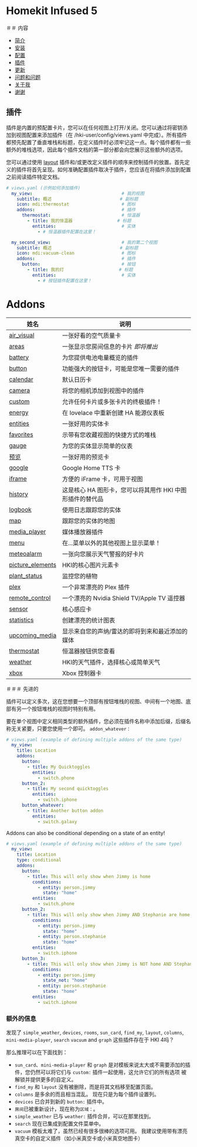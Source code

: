 # Homekit Infused 5

＃＃ 内容
- [简介](index.md)
- [安装](installation.md)
- [配置](configuration.md)
- [插件](addons.md)
- [更新](updates.md)
- [问题和问题](issues.md)
- [关于我](about.md)
- [谢谢](thanks.md)

## 插件
插件是内置的预配置卡片，您可以在任何视图上打开/关闭。您可以通过将密钥添加到视图配置来添加插件（在 /hki-user/config/views.yaml 中完成）。所有插件都预先配置了垂直堆栈和标题，在定义插件时必须牢记这一点。每个插件都有一些额外的堆栈选项，因此每个插件文档的第一部分都会向您展示这些额外的选项。

您可以通过使用 [layout](addons/layout.md) 插件和/或更改定义插件的顺序来控制插件的放置。首先定义的插件将首先呈现。如何准确配置插件取决于插件，您应该在将插件添加到配置之前阅读插件特定文档。

```yaml
# views.yaml (示例如何添加插件)
  my_view:                                  # 我的视图
    subtitle: 概述                          # 副标题
    icon: mdi:thermostat                    # 图标
    addons:                                 # 插件
      thermostat:                           # 恒温器
        - title: 我的恒温器                 # 标题
          entities:                         # 实体
            - # 恒温器插件配置在这里！

  my_second_view:                           # 我的第二个视图
    subtitle: 概述                          # 副标题
    icon: mdi:vacuum-clean                  # 图标
    addons:                                 # 插件
      button:                               # 按钮
        - title: 我的灯                     # 标题
          entities:                         # 实体
            - # 按钮插件配置在这里！
```
# Addons

| 姓名 | 说明 |
|--------------------------|-------------------------------------------------------------------------------------------------------------------------------------------------------------------------------------------------------------------------|
| [air_visual](addons/air-visual.md) | 一张好看的空气质量卡 |
| [areas](addons/areas.md) | 一张显示您房间信息的卡片 *即将推出* |
| [battery](addons/battery.md) | 为您提供电池电量概览的插件 |
| [button](addons/button.md) | 功能强大的按钮卡，可能是您唯一需要的插件 |
| [calendar](addons/calendar.md) | 默认日历卡 |
| [camera](addons/camera.md) | 将您的相机添加到视图中的插件 |
| [custom](addons/custom.md) | 允许任何卡片或多张卡片的终极插件！ |
| [energy](addons/energy.md) | 在 lovelace 中重新创建 HA 能源仪表板 |
| [entities](addons/entities.md) | 一张好用的实体卡 |
| [favorites](addons/favorites.md) | 示带有您收藏视图的快捷方式的堆栈 |
| [gauge](addons/gauge.md) | 为您的实体显示简单的仪表 |
| [预览](addons/glance.md) | 一张好用的预览卡 |
| [google](addons/google.md) | Google Home TTS 卡 |
| [iframe](addons/iframe.md) | 方便的 iFrame 卡，可用于视图 |
| [history](addons/history.md) | 这是核心 HA 图形卡，您可以将其用作 HKI 中图形插件的替代品 |
| [logbook](addons/logbook.md) | 使用日志跟踪您的实体 |
| [map](addons/map.md) | 跟踪您的实体的地图 |
| [media_player](addons/media-player.md) | 媒体播放器插件 |
| [menu](addons/menu.md) | 在...菜单以外的其他视图上显示菜单！ |
| [meteoalarm](addons/meteoalarm.md) | 一张向您展示天气警报的好卡片 |
| [picture_elements](addons/picture-elements.md) | HKI的核心图片元素卡 |
| [plant_status](addons/plant-status.md) | 监控您的植物 |
| [plex](addons/plex.md) | 一个非常漂亮的 Plex 插件 |
| [remote_control](addons/remote-control.md) | 一个漂亮的 Nvidia Shield TV/Apple TV 遥控器 |
| [sensor](addons/sensor.md) | 核心感应卡 |
| [statistics](addons/statistics.md) | 创建漂亮的统计图表 |
| [upcoming_media](addons/upcoming-media.md) | 显示来自您的声纳/雷达的即将到来和最近添加的媒体 |
| [thermostat](addons/thermostat.md) | 恒温器按钮供您查看 |
| [weather](addons/weather.md) | HKI的天气插件，选择核心或简单天气 |
| [xbox](addons/xbox.md) | Xbox 控制器卡 |

＃＃＃ 先进的

插件可以定义多次，这在您想要一个顶部有按钮堆栈的视图、中间有一个地图、底部有另一个按钮堆栈的视图时特别有用。

要在单个视图中定义相同类型的额外插件，您必须在插件名称中添加后缀，后缀名称无关紧要，只要您使用一个即可。 `addon_whatever：`

```yaml
# views.yaml (example of defining multiple addons of the same type)
  my_view:
    title: Location
    addons:
      button:
        - title: My Quicktoggles
          entities:
            - switch.phone
      button_2:
        - title: My second quicktoggles
          entities:
            - switch.iphone
      button_whatever:
        - title: Another button addon
          entities:
            - switch.galaxy
```

Addons can also be conditional depending on a state of an entity!

```yaml
# views.yaml (example of defining multiple addons of the same type)
  my_view:
    title: Location
    type: conditional
    addons:
      button:
        - title: This will only show when Jimmy is home
          conditions:
            - entity: person.jimmy
              state: "home"
          entities:
            - switch.phone
      button_2:
        - title: This will only show when Jimmy AND Stephanie are home
          conditions:
            - entity: person.jimmy
              state: "home"
            - entity: person.stephanie
              state: "home"
          entities:
            - switch.iphone
      button_3:
        - title: This will only show when Jimmy is NOT home AND Stephanie IS home
          conditions:
            - entity: person.jimmy
              state_not: "home"
            - entity: person.stephanie
              state: "home"
          entities:
            - switch.iphone
```

### 额外的信息

发现了 `simple_weather`, `devices`, `rooms`, `sun_card`, `find_my`, `layout`, `columns`, `mini-media-player`, `search` `vacuum` and `graph` 这些插件存在于 HKI 4吗？

那么推理可以在下面找到：
- `sun_card`、`mini-media-player` 和 `graph` 是对模板来说太大或不需要添加的插件，您仍然可以将它们与 `custom:` 插件一起使用，这允许它们的所有选项 被解锁并提供更多的自定义。
- `find_my` 和 `layout` 没有被删除，而是将其文档移至配置页面。
- `columns` 是多余的而且相当混乱。 现在只是为每个插件设置列。
- `devices` 已合并到新的 `button:` 插件中。
- `房间`已被重新设计，现在称为`区域：`。
- `simple_weather` 已与 `weather:` 插件合并，可以在那里找到。
- `search` 现在已集成到配置文件菜单中。
- `vacuum` 模板太难了，虽然已经有很多很棒的选项可用。 我建议使用带有漂亮真空卡的自定义插件（如小米真空卡或小米真空地图卡）
